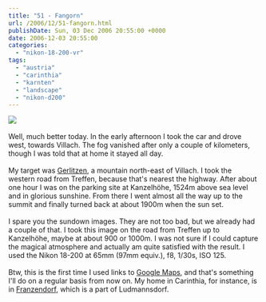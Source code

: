 ```yaml
---
title: "51 - Fangorn"
url: /2006/12/51-fangorn.html
publishDate: Sun, 03 Dec 2006 20:55:00 +0000
date: 2006-12-03 20:55:00
categories: 
  - "nikon-18-200-vr"
tags: 
  - "austria"
  - "carinthia"
  - "karnten"
  - "landscape"
  - "nikon-d200"
---
```

<a href="https://d25zfm9zpd7gm5.cloudfront.net/1200x1200/2006/20061203_143716_ps.jpg"><img src="https://d25zfm9zpd7gm5.cloudfront.net/0600x0600/2006/20061203_143716_ps.jpg"/></a><br/><br/>Well, much better today. In the early afternoon I took the car and drove west, towards Villach. The fog vanished after only a couple of kilometers, though I was told that at home it stayed all day.<br/><br/>My target was <a href="http://maps.google.com/?ie=UTF8&z=13&ll=46.693784,13.912768&spn=0.112562,0.21183&om=1" target="_blank">Gerlitzen</a>, a mountain north-east of Villach. I took the western road from Treffen, because that's nearest the highway. After about one hour I was on the parking site at Kanzelhöhe, 1524m above sea level and in glorious sunshine. From there I went almost all the way up to the summit and finally turned back at about 1900m when the sun set.<br/><br/>I spare you the sundown images. They are not too bad, but we already had a couple of that. I took this image on the road from Treffen up to Kanzelhöhe, maybe at about 900 or 1000m. I was not sure if I could capture the magical atmosphere and actually am quite satisfied with the result. I used the Nikon 18-200 at 65mm (97mm equiv.), f8, 1/30s, ISO 125.<br/><br/>Btw, this is the first time I used links to <a href="http://maps.google.com/" target="_blank">Google Maps</a>, and that's something I'll do on a regular basis from now on. My home in Carinthia, for instance, is in <a href="http://maps.google.com/?ie=UTF8&z=13&ll=46.540207,14.120607&spn=0.112881,0.21183&om=1" target="_blank">Franzendorf</a>, which is a part of Ludmannsdorf.
